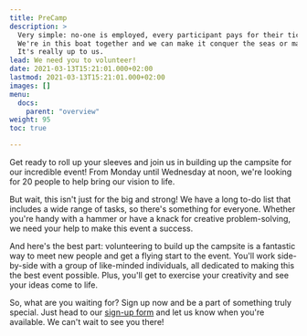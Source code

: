 ```yaml
---
title: PreCamp
description: >
  Very simple: no-one is employed, every participant pays for their ticket. 
  We're in this boat together and we can make it conquer the seas or make it crash into a big iceberg. 
  It's really up to us.
lead: We need you to volunteer!
date: 2021-03-13T15:21:01.000+02:00
lastmod: 2021-03-13T15:21:01.000+02:00
images: []
menu: 
  docs:
    parent: "overview"
weight: 95
toc: true

---
```

Get ready to roll up your sleeves and join us in building up the campsite for our incredible event! From Monday until Wednesday at noon, we're looking for 20 people to help bring our vision to life.

But wait, this isn't just for the big and strong! We have a long to-do list that includes a wide range of tasks, so there's something for everyone. Whether you're handy with a hammer or have a knack for creative problem-solving, we need your help to make this event a success.

And here's the best part: volunteering to build up the campsite is a fantastic way to meet new people and get a flying start to the event. You'll work side-by-side with a group of like-minded individuals, all dedicated to making this the best event possible. Plus, you'll get to exercise your creativity and see your ideas come to life.

So, what are you waiting for? Sign up now and be a part of something truly special. Just head to our [sign-up form](https://forms.gle/R7ptCx6uXLiy5F7c9) and let us know when you're available. We can't wait to see you there!
